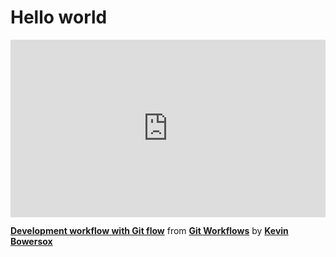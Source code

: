 <h1>Hello world</h1>

<div style="position:relative;height:0;padding-bottom:56.25%"><iframe width="640" height="360" src="https://www.linkedin.com/learning/embed/git-workflows/development-workflow-with-git-flow?autoplay=false&claim=AQGiWATM_f4HgAAAAZG9VgiQy1epFZOId3joCHpzOX6-7HsxFqLLAdrkDt6f3yHSUxxEo0UroeNRylpoEvLATxtBsKy2DtlI6VXIDZEuzEWfArycTAg0yK7n8zOcZRylTmtD5SrWS8IefChA-Oo522SXMHrtNJ8LEyxygk_0lLM7HcM-eYXXnz9LXeb488vu_PD1oHhLKcf9XwgIBqIjYP5DsuiMulvGrN5aYfOclDeP3NCFtM36Im0Eo8rPFYzFbUdf_qhcQGFfce6OQkewIdvPAdAADGE4cw6UA7GZ_j8SYAh_Dc-tEIYddZusQ-GxUURF-1o7YngQENG0jl6GP8dfgGDGXYF5OAErlCsaCjsPQcEv_uej_FGyHZ8jQx34DDyFIGz6QZFf0ljexP8bGVaqRrunsKnY2Bag5Zwqs93hV5bHh5iittRsJcZPAv2e-236T0oVDpGdqe7xZWT0N7-d0AXZYRZatynAVR0Fx0vF1a78dvRQ8ZrCk3QZRAP7ohX7Jk21L04r9GNXrKuRr2muDKSeZl2W7uDZyi_MKQbra5xME08zOXHVLxFh1gMD_yYjY-1k3qrezs6qFrBHFutjUhJ7CeiTy5MRNXyRy2g4fKkaX6lNsLUXj41SXu6FXp6z_mutmk_2uuY6zQpwuQrVF8WAvWBRQeUajHT_1MnycTje6QUBjXAfgAIiOUmyKLz-my-pYsArDkpz6Ut8ZiLMqpTZzCHpH6rtoUod8QY-P_NP_VGLdR02_bj6taKB-BMR7kM8HkZLI44tcrklAQtu3-IMs5VOeSFFm95oyKb5kSBzAZlzET8QH4XP8WQKf7c_7f0SkdgkT1px1kUlVCNoYbIxEDpzmvoQhrkrS5B0uSczdgvDSMtHPXn95qsB4mTrs0zxsw8f6E2QvHDTl3hqoDMFDRfayce6wSFOwdt2UwtL1GKF4fo6r4uPqT2NNgUoSvlt4pdYqvoDmtSL_akTeGlecGvyWOT0x9e4xU2OYRIotlKXZ_m5wxcnbKKe1XHsd_LBykgTdqnCj3CLDjgsU-OSAvU-67em9quHIjirq_hrtbenPKWOthEvgdyjo0AcqgfZx4TIVNu3lnEMMrjFGQNP6KVPlm-8f4ki1iOtEbYyWXRu9-YQqB2i_KR0CZsvsUW88c6xc1kHkvtR9vdKAt02E6BxuVUtdmEYEVVbZmf58ukyaaWrY_9gb499" mozallowfullscreen="true" webkitallowfullscreen="true" allowfullscreen="true" frameborder="0" style="position:absolute;width:100%;height:100%;left:0"></iframe></div><p><strong><a href="https://www.linkedin.com/learning/git-workflows/development-workflow-with-git-flow?trk=embed_lil">Development workflow with Git flow</a></strong> from <strong><a href="https://www.linkedin.com/learning/git-workflows?trk=embed_lil">Git Workflows</a></strong> by <strong><a href="https://www.linkedin.com/learning/instructors/kevin-bowersox?trk=embed_lil">Kevin Bowersox</a></strong></p>

